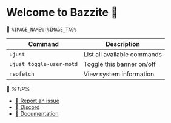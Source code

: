 # Welcome to Bazzite 󰊴
󱋩 `%IMAGE_NAME%:%IMAGE_TAG%`

| Command | Description |
| ------- | ----------- |
| `ujust`  | List all available commands |
| `ujust toggle-user-motd` | Toggle this banner on/off |
| `neofetch` | View system information |

󰋼 *%TIP%*
- [ Report an issue](https://github.com/ublue-os/bazzite/issues)
- [󰙯 Discord](https://discord.bazzite.gg/)
- [󰈙 Documentation](http://docs.bazzite.gg/)